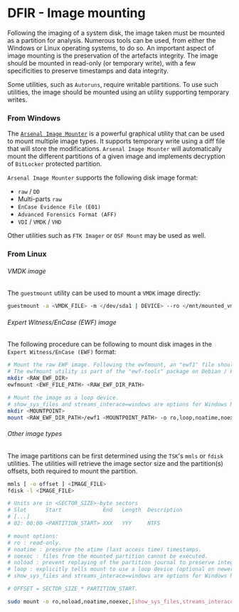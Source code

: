 # DFIR - Image mounting

Following the imaging of a system disk, the image taken must be mounted as a
partition for analysis. Numerous tools can be used, from either the Windows or
Linux operating systems, to do so. An important aspect of image mounting is the
preservation of the artefacts integrity. The image should be mounted in
read-only (or temporary write), with a few specificities to preserve timestamps
and data integrity.

Some utilities, such as `Autoruns`, require writable partitions. To use such
utilities, the image should be mounted using an utility supporting temporary
writes.

### From Windows

The [`Arsenal Image Mounter`](https://arsenalrecon.com/downloads/) is a
powerful graphical utility that can be used to mount multiple image types. It
supports temporary write using a diff file that will store the modifications.
`Arsenal Image Mounter` will automatically mount the different partitions of
a given image and implements decryption of `BitLocker` protected partition.

`Arsenal Image Mounter` supports the following disk image format:
  - `raw` / `DD`
  - Multi-parts `raw`
  - `EnCase Evidence File (E01)`
  - `Advanced Forensics Format (AFF)`
  - `VDI` / `VMDK` / `VHD`

Other utilities such as `FTK Imager` or `OSF Mount` may be used as well.

### From Linux

###### VMDK image

The `guestmount` utility can be used to mount a `VMDK` image directly:

```bash
guestmount -a <VMDK_FILE> -m </dev/sda1 | DEVICE> --ro </mnt/mounted_vmdk | MOUNT_POINT>
```

###### Expert Witness/EnCase (EWF) image

The following procedure can be following to mount disk images in the
`Expert Witness/EnCase (EWF)` format:

```bash
# Mount the raw EWF image. Following the ewfmount, an "ewf1" file should be present in the <RAW_EWF_DIR_PATH> directory.
# The ewfmount utility is part of the "ewf-tools" package on Debian / Kali Linux.
mkdir <RAW_EWF_DIR>
ewfmount <EWF_FILE_PATH> <RAW_EWF_DIR_PATH>

# Mount the image as a loop device.
# show_sys_files and streams_interace=windows are options for Windows NTFS partitions.
mkdir <MOUNTPOINT>
mount <RAW_EWF_DIR_PATH>/ewf1 <MOUNTPOINT_PATH> -o ro,loop,noatime,noexec,noload[,show_sys_files,streams_interace=windows]
```

###### Other image types

The image partitions can be first determined using the `TSK`'s `mmls` or
`fdisk` utilities. The utilities will retrieve the image sector size and the
partition(s) offsets, both required to mount the partition.

```bash
mmls [ -o offset ] <IMAGE_FILE>
fdisk -l <IMAGE_FILE>

# Units are in <SECTOR_SIZE>-byte sectors
# Slot      Start             End   Length  Description
# [...]
# 02: 00:00 <PARTITION_START> XXX   YYY     NTFS
```

```bash
# mount options:
# ro : read-only.
# noatime : preserve the atime (last access time) timestamps.
# noexec : files from the mounted partition cannot be executed.
# noload : prevent replaying of the partition journal to preserve integrity.
# loop : explicitly tells mount to use a loop device (optional on newer version of mount).
# show_sys_files and streams_interace=windows are options for Windows NTFS partitions.

# OFFSET = SECTOR_SIZE * PARTITION_START.

sudo mount -o ro,noload,noatime,noexec,[show_sys_files,streams_interace=windows,]offset=<OFFSET | $((<SECTOR_SIZE> * <PARTITION_START>))> <IMAGE_FILE> </mnt/ | MOUNT_POINT>
```
